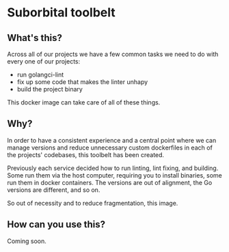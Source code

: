 # Suborbital toolbelt

## What's this?

Across all of our projects we have a few common tasks we need to do with every one of our projects:
* run golangci-lint
* fix up some code that makes the linter unhapy
* build the project binary

This docker image can take care of all of these things.

## Why?
In order to have a consistent experience and a central point where we can manage versions and reduce unnecessary custom dockerfiles in each of the projects' codebases, this toolbelt has been created.

Previously each service decided how to run linting, lint fixing, and building. Some run them via the host computer, requiring you to install binaries, some run them in docker containers. The versions are out of alignment, the Go versions are different, and so on.

So out of necessity and to reduce fragmentation, this image.

## How can you use this?

Coming soon.